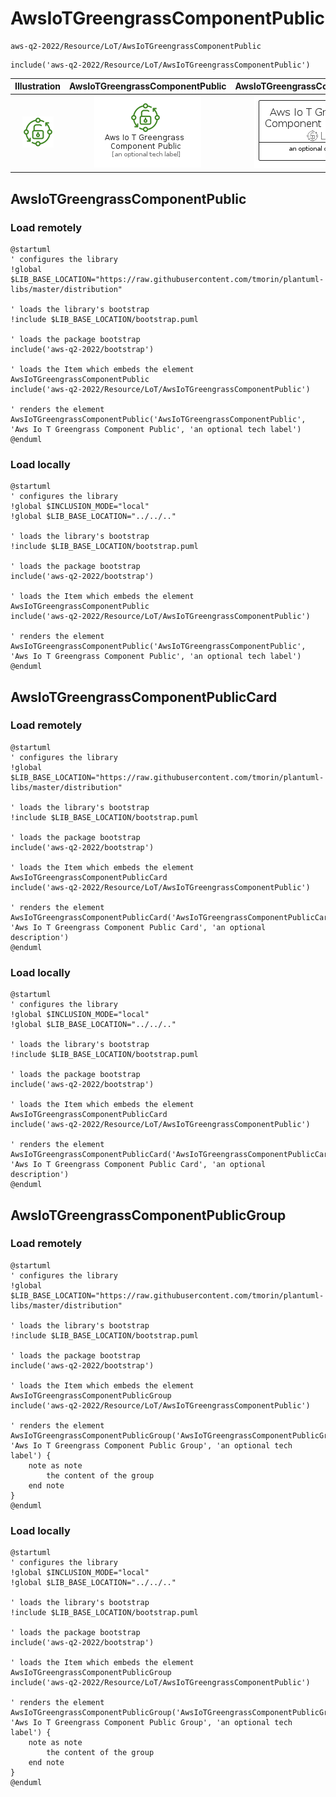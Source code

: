 # AwsIoTGreengrassComponentPublic


```text
aws-q2-2022/Resource/LoT/AwsIoTGreengrassComponentPublic
```

```text
include('aws-q2-2022/Resource/LoT/AwsIoTGreengrassComponentPublic')
```



| Illustration | AwsIoTGreengrassComponentPublic | AwsIoTGreengrassComponentPublicCard | AwsIoTGreengrassComponentPublicGroup |
| :---: | :---: | :---: | :---: |
| ![illustration for Illustration](../../../aws-q2-2022/Resource/LoT/AwsIoTGreengrassComponentPublic.png) | ![illustration for AwsIoTGreengrassComponentPublic](../../../aws-q2-2022/Resource/LoT/AwsIoTGreengrassComponentPublic.Local.png) | ![illustration for AwsIoTGreengrassComponentPublicCard](../../../aws-q2-2022/Resource/LoT/AwsIoTGreengrassComponentPublicCard.Local.png) | ![illustration for AwsIoTGreengrassComponentPublicGroup](../../../aws-q2-2022/Resource/LoT/AwsIoTGreengrassComponentPublicGroup.Local.png) |




## AwsIoTGreengrassComponentPublic

### Load remotely
```plantuml
@startuml
' configures the library
!global $LIB_BASE_LOCATION="https://raw.githubusercontent.com/tmorin/plantuml-libs/master/distribution"

' loads the library's bootstrap
!include $LIB_BASE_LOCATION/bootstrap.puml

' loads the package bootstrap
include('aws-q2-2022/bootstrap')

' loads the Item which embeds the element AwsIoTGreengrassComponentPublic
include('aws-q2-2022/Resource/LoT/AwsIoTGreengrassComponentPublic')

' renders the element
AwsIoTGreengrassComponentPublic('AwsIoTGreengrassComponentPublic', 'Aws Io T Greengrass Component Public', 'an optional tech label')
@enduml
```

### Load locally
```plantuml
@startuml
' configures the library
!global $INCLUSION_MODE="local"
!global $LIB_BASE_LOCATION="../../.."

' loads the library's bootstrap
!include $LIB_BASE_LOCATION/bootstrap.puml

' loads the package bootstrap
include('aws-q2-2022/bootstrap')

' loads the Item which embeds the element AwsIoTGreengrassComponentPublic
include('aws-q2-2022/Resource/LoT/AwsIoTGreengrassComponentPublic')

' renders the element
AwsIoTGreengrassComponentPublic('AwsIoTGreengrassComponentPublic', 'Aws Io T Greengrass Component Public', 'an optional tech label')
@enduml
```

## AwsIoTGreengrassComponentPublicCard

### Load remotely
```plantuml
@startuml
' configures the library
!global $LIB_BASE_LOCATION="https://raw.githubusercontent.com/tmorin/plantuml-libs/master/distribution"

' loads the library's bootstrap
!include $LIB_BASE_LOCATION/bootstrap.puml

' loads the package bootstrap
include('aws-q2-2022/bootstrap')

' loads the Item which embeds the element AwsIoTGreengrassComponentPublicCard
include('aws-q2-2022/Resource/LoT/AwsIoTGreengrassComponentPublic')

' renders the element
AwsIoTGreengrassComponentPublicCard('AwsIoTGreengrassComponentPublicCard', 'Aws Io T Greengrass Component Public Card', 'an optional description')
@enduml
```

### Load locally
```plantuml
@startuml
' configures the library
!global $INCLUSION_MODE="local"
!global $LIB_BASE_LOCATION="../../.."

' loads the library's bootstrap
!include $LIB_BASE_LOCATION/bootstrap.puml

' loads the package bootstrap
include('aws-q2-2022/bootstrap')

' loads the Item which embeds the element AwsIoTGreengrassComponentPublicCard
include('aws-q2-2022/Resource/LoT/AwsIoTGreengrassComponentPublic')

' renders the element
AwsIoTGreengrassComponentPublicCard('AwsIoTGreengrassComponentPublicCard', 'Aws Io T Greengrass Component Public Card', 'an optional description')
@enduml
```

## AwsIoTGreengrassComponentPublicGroup

### Load remotely
```plantuml
@startuml
' configures the library
!global $LIB_BASE_LOCATION="https://raw.githubusercontent.com/tmorin/plantuml-libs/master/distribution"

' loads the library's bootstrap
!include $LIB_BASE_LOCATION/bootstrap.puml

' loads the package bootstrap
include('aws-q2-2022/bootstrap')

' loads the Item which embeds the element AwsIoTGreengrassComponentPublicGroup
include('aws-q2-2022/Resource/LoT/AwsIoTGreengrassComponentPublic')

' renders the element
AwsIoTGreengrassComponentPublicGroup('AwsIoTGreengrassComponentPublicGroup', 'Aws Io T Greengrass Component Public Group', 'an optional tech label') {
    note as note
        the content of the group
    end note
}
@enduml
```

### Load locally
```plantuml
@startuml
' configures the library
!global $INCLUSION_MODE="local"
!global $LIB_BASE_LOCATION="../../.."

' loads the library's bootstrap
!include $LIB_BASE_LOCATION/bootstrap.puml

' loads the package bootstrap
include('aws-q2-2022/bootstrap')

' loads the Item which embeds the element AwsIoTGreengrassComponentPublicGroup
include('aws-q2-2022/Resource/LoT/AwsIoTGreengrassComponentPublic')

' renders the element
AwsIoTGreengrassComponentPublicGroup('AwsIoTGreengrassComponentPublicGroup', 'Aws Io T Greengrass Component Public Group', 'an optional tech label') {
    note as note
        the content of the group
    end note
}
@enduml
```

